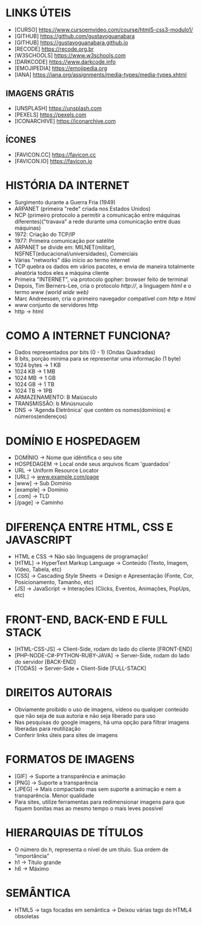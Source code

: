 # LINKS ÚTEIS
- [CURSO]       <https://www.cursoemvideo.com/course/html5-css3-modulo1/>
- [GITHUB]      <https://github.com/gustavoguanabara>
- [GITHUB]      <https://gustavoguanabara.github.io>
- [RECODE]      <https://recode.org.br>
- [W3SCHOOLS]   <https://www.w3schools.com>
- [DARKCODE]    <https://www.darkcode.info>
- [EMOJIPEDIA]  <https://emojipedia.org>
- [IANA]        <https://iana.org/assignments/media-types/media-types.xhtml>
## IMAGENS GRÁTIS
- [UNSPLASH]    <https://unsplash.com>
- [PEXELS]      <https://pexels.com>
- [ICONARCHIVE] <https://iconarchive.com>
## ÍCONES
- [FAVICON.CC]  <https://favicon.cc> 
- [FAVICON.IO]  <https://favicon.io>

# HISTÓRIA DA INTERNET

- Surgimento durante a Guerra Fria (1949)
- ARPANET (primeira "rede" criada nos Estados Unidos)
- NCP (primeiro protocolo a permitir a comunicação entre máquinas diferentes)("travava" a rede durante uma comunicação entre duas máquinas)
- 1972: Criação do TCP/IP
- 1977: Primeira comunicação por satélite
- ARPANET se divide em: MILNET(militar), NSFNET(educacional/universidades), Comerciais
- Várias "networks" dão início ao termo internet
- TCP quebra os dados em vários pacotes, e envia de maneira totalmente aleatória todos eles a máquina cliente
- Primeira "INTERNET", via protocolo gopher: browser feito de terminal
- Depois, Tim Berners-Lee, cria o protocolo *http://*, a linguagem *html* e o termo *www (world wide web)*
- Marc Andreessen, cria o primeiro navegador compatível com *http* e *html*
- www conjunto de servidores http
- http -> html

# COMO A INTERNET FUNCIONA?
- Dados representados por bits (0 - 1) (Ondas Quadradas)
- 8 bits, porção mínima para se representar uma informação (1 byte)
- 1024 bytes -> 1 KB
- 1024 KB -> 1 MB
- 1024 MB -> 1 GB
- 1024 GB -> 1 TB
- 1024 TB -> 1PB
- ARMAZENAMENTO: B Maiúsculo
- TRANSMISSÂO: b Minúsnuculo
- DNS -> 'Agenda Eletrônica' que contém os nomes(domínios) e números(endereços)

# DOMÍNIO E HOSPEDAGEM
- DOMÍNIO -> Nome que idêntifica o seu site
- HOSPEDAGEM -> Local onde seus arquivos ficam 'guardados'
- URL -> Uniform Resource Locator
- [URL]     -> www.example.com/page
- [www]     -> Sub Domínio
- [example] -> Domínio
- [.com]    -> TLD
- [/page]   -> Caminho

# DIFERENÇA ENTRE HTML, CSS E JAVASCRIPT
- HTML e CSS -> Não são linguagens de programação!
- [HTML] -> HyperText Markup Language -> Conteúdo (Texto, Imagem, Vídeo, Tabela, etc)
- [CSS]  -> Cascading Style Sheets    -> Design e Apresentação (Fonte, Cor, Posicionamento, Tamanho, etc)
- [JS]   -> JavaScript                -> Interações (Clicks, Eventos, Animações, PopUps, etc)

# FRONT-END, BACK-END E FULL STACK
- [HTML-CSS-JS]                  -> Client-Side, rodam do lado do cliente  [FRONT-END]
- [PHP-NODE-C#-PYTHON-RUBY-JAVA] -> Server-Side, rodam do lado do servidor [BACK-END]
- [TODAS]                        -> Server-Side + Client-Side              [FULL-STACK]

# DIREITOS AUTORAIS
- Obviamente proibido o uso de imagens, vídeos ou qualquer conteúdo que não seja de sua autoria e não seja liberado para uso
- Nas pesquisas do google imagens, há uma opção para filtrar imagens liberadas para reutilização
- Conferir links úteis para sites de imagens

# FORMATOS DE IMAGENS
- [GIF]  -> Suporte a transparência e animação
- [PNG]  -> Suporte a transparência
- [JPEG] -> Mais compactado mas sem suporte a animação e nem a transparência. Menor qualidade
- Para sites, utilize ferramentas para redimensionar imagens para que fiquem bonitas mas ao mesmo tempo o mais leves possível

# HIERARQUIAS DE TÍTULOS
- O número do h, representa o nível de um título. Sua ordem de "importância"
- h1 -> Título grande
- h6 -> Máximo

# SEMÂNTICA
- HTML5 -> tags focadas em semântica -> Deixou várias tags do HTML4 obsoletas